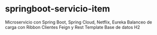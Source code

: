 # springboot-servicio-item
Microservicio con Spring Boot, Spring Cloud, Netflix, Eureka Balanceo de carga con Ribbon Clientes Feign y Rest Template Base de datos H2
